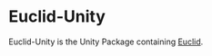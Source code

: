 # Euclid-Unity

Euclid-Unity is the Unity Package containing [Euclid][Maroontress.Euclid].

[Maroontress.Euclid]:
  https://maroontress.github.io/Euclid/
